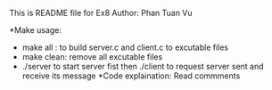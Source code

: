 This is README file for Ex8
Author: Phan Tuan Vu

*Make usage:
- make all : to build server.c and client.c to excutable files
- make clean: remove all excutable files
- ./server to start server fist then ./client to request server sent and receive its message
*Code explaination:
Read commments

